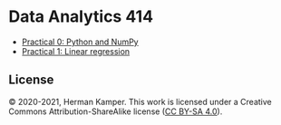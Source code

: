 Data Analytics 414
==================

- [Practical 0: Python and NumPy](https://colab.research.google.com/github/kamperh/data414/blob/main/practicals/python_numpy/python_numpy.ipynb)
- [Practical 1: Linear regression](https://colab.research.google.com/github/kamperh/data414/blob/main/practicals/linear_regression/data414_linear_regression.ipynb)

License
-------
&copy; 2020-2021, Herman Kamper. 
This work is licensed under a Creative Commons Attribution-ShareAlike
license ([CC BY-SA 4.0](http://creativecommons.org/licenses/by-sa/4.0/)).
